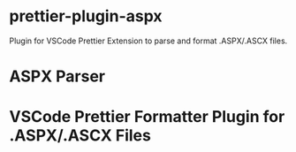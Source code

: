 # prettier-plugin-aspx

Plugin for VSCode Prettier Extension to parse and format .ASPX/.ASCX files.

# ASPX Parser

# VSCode Prettier Formatter Plugin for .ASPX/.ASCX Files